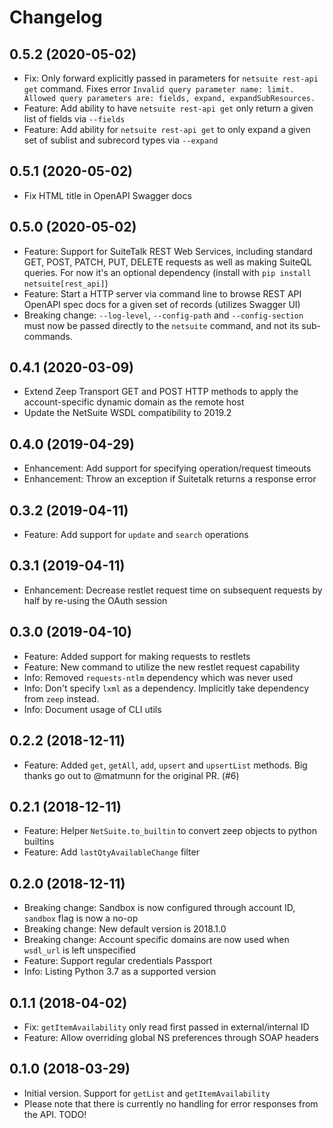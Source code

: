 # Changelog

## 0.5.2 (2020-05-02)

* Fix: Only forward explicitly passed in parameters for `netsuite rest-api get` command. Fixes error `Invalid query parameter name: limit. Allowed query parameters are: fields, expand, expandSubResources.`
* Feature: Add ability to have `netsuite rest-api get` only return a given list of fields via `--fields`
* Feature: Add ability for `netsuite rest-api get` to only expand a given set of sublist and subrecord types via `--expand`

## 0.5.1 (2020-05-02)

* Fix HTML title in OpenAPI Swagger docs

## 0.5.0 (2020-05-02)

* Feature: Support for SuiteTalk REST Web Services, including standard GET, POST, PATCH, PUT, DELETE requests as well as making SuiteQL queries. For now it's an optional dependency (install with `pip install netsuite[rest_api]`)
* Feature: Start a HTTP server via command line to browse REST API OpenAPI spec docs for a given set of records (utilizes Swagger UI)
* Breaking change: `--log-level`, `--config-path` and `--config-section` must now be passed directly to the `netsuite` command, and not its sub-commands.

## 0.4.1 (2020-03-09)

* Extend Zeep Transport GET and POST HTTP methods to apply the account-specific dynamic domain as the remote host
* Update the NetSuite WSDL compatibility to 2019.2

## 0.4.0 (2019-04-29)

* Enhancement: Add support for specifying operation/request timeouts
* Enhancement: Throw an exception if Suitetalk returns a response error

## 0.3.2 (2019-04-11)

* Feature: Add support for `update` and `search` operations

## 0.3.1 (2019-04-11)

* Enhancement: Decrease restlet request time on subsequent requests by half by re-using the OAuth session

## 0.3.0 (2019-04-10)

* Feature: Added support for making requests to restlets
* Feature: New command to utilize the new restlet request capability
* Info: Removed `requests-ntlm` dependency which was never used
* Info: Don't specify `lxml` as a dependency. Implicitly take dependency from `zeep` instead.
* Info: Document usage of CLI utils

## 0.2.2 (2018-12-11)

* Feature: Added `get`, `getAll`, `add`, `upsert` and `upsertList` methods. Big thanks go out to @matmunn for the original PR. (#6)

## 0.2.1 (2018-12-11)

* Feature: Helper `NetSuite.to_builtin` to convert zeep objects to python builtins
* Feature: Add `lastQtyAvailableChange` filter

## 0.2.0 (2018-12-11)

* Breaking change: Sandbox is now configured through account ID, `sandbox` flag is now a no-op
* Breaking change: New default version is 2018.1.0
* Breaking change: Account specific domains are now used when `wsdl_url` is left unspecified
* Feature: Support regular credentials Passport
* Info: Listing Python 3.7 as a supported version

## 0.1.1 (2018-04-02)

* Fix: `getItemAvailability` only read first passed in external/internal ID
* Feature: Allow overriding global NS preferences through SOAP headers

## 0.1.0 (2018-03-29)

* Initial version. Support for `getList` and `getItemAvailability`
* Please note that there is currently no handling for error responses from the API. TODO!
